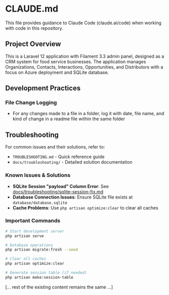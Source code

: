 # CLAUDE.md

This file provides guidance to Claude Code (claude.ai/code) when working with code in this repository.

## Project Overview

This is a Laravel 12 application with Filament 3.3 admin panel, designed as a CRM system for food service businesses. The application manages Organizations, Contacts, Interactions, Opportunities, and Distributors with a focus on Azure deployment and SQLite database.

## Development Practices

### File Change Logging
- For any changes made to a file in a folder, log it with date, file name, and kind of change in a readme file within the same folder

## Troubleshooting

For common issues and their solutions, refer to:
- `TROUBLESHOOTING.md` - Quick reference guide
- `docs/troubleshooting/` - Detailed solution documentation

### Known Issues & Solutions
- **SQLite Session "payload" Column Error**: See [docs/troubleshooting/sqlite-session-fix.md](docs/troubleshooting/sqlite-session-fix.md)
- **Database Connection Issues**: Ensure SQLite file exists at `database/database.sqlite`
- **Cache Problems**: Use `php artisan optimize:clear` to clear all caches

### Important Commands
```bash
# Start development server
php artisan serve

# Database operations
php artisan migrate:fresh --seed

# Clear all caches
php artisan optimize:clear

# Generate session table (if needed)
php artisan make:session-table
```

[... rest of the existing content remains the same ...]